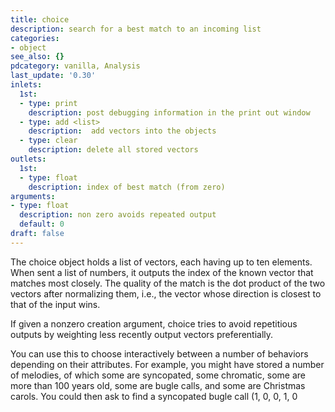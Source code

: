 ```yaml
---
title: choice
description: search for a best match to an incoming list
categories:
- object
see_also: {}
pdcategory: vanilla, Analysis
last_update: '0.30'
inlets:
  1st:
  - type: print
    description: post debugging information in the print out window
  - type: add <list>
    description:  add vectors into the objects
  - type: clear
    description: delete all stored vectors
outlets:
  1st:
  - type: float
    description: index of best match (from zero)
arguments:
- type: float
  description: non zero avoids repeated output 
  default: 0
draft: false
---
```

The choice object holds a list of vectors, each having up to ten elements. When sent a list of numbers, it outputs the index of the known vector that matches most closely. The quality of the match is the dot product of the two vectors after normalizing them, i.e., the vector whose direction is closest to that of the input wins.

If given a nonzero creation argument, choice tries to avoid repetitious outputs by weighting less recently output vectors preferentially.

You can use this to choose interactively between a number of behaviors depending on their attributes. For example, you might have stored a number of melodies, of which some are syncopated, some chromatic, some are more than 100 years old, some are bugle calls, and some are Christmas carols. You could then ask to find a syncopated bugle call (1, 0, 0, 1, 0
